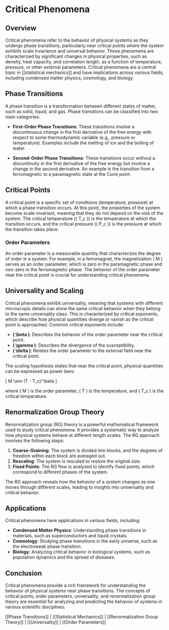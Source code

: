 
# Critical Phenomena

## Overview
Critical phenomena refer to the behavior of physical systems as they undergo phase transitions, particularly near critical points where the system exhibits scale invariance and universal behavior. These phenomena are characterized by significant changes in physical properties, such as density, heat capacity, and correlation length, as a function of temperature, pressure, or other external parameters. Critical phenomena are a central topic in [[statistical mechanics]] and have implications across various fields, including condensed matter physics, cosmology, and biology.

## Phase Transitions
A phase transition is a transformation between different states of matter, such as solid, liquid, and gas. Phase transitions can be classified into two main categories:

- **First-Order Phase Transitions**: These transitions involve a discontinuous change in the first derivative of the free energy with respect to some thermodynamic variable (e.g., pressure or temperature). Examples include the melting of ice and the boiling of water.

- **Second-Order Phase Transitions**: These transitions occur without a discontinuity in the first derivative of the free energy but involve a change in the second derivative. An example is the transition from a ferromagnetic to a paramagnetic state at the Curie point.

## Critical Points
A critical point is a specific set of conditions (temperature, pressure) at which a phase transition occurs. At this point, the properties of the system become scale-invariant, meaning that they do not depend on the size of the system. The critical temperature (\( T_c \)) is the temperature at which the transition occurs, and the critical pressure (\( P_c \)) is the pressure at which the transition takes place.

### Order Parameters
An order parameter is a measurable quantity that characterizes the degree of order in a system. For example, in a ferromagnet, the magnetization \( M \) serves as an order parameter, which is zero in the paramagnetic phase and non-zero in the ferromagnetic phase. The behavior of the order parameter near the critical point is crucial for understanding critical phenomena.

## Universality and Scaling
Critical phenomena exhibit universality, meaning that systems with different microscopic details can show the same critical behavior when they belong to the same universality class. This is characterized by critical exponents, which describe how physical quantities diverge or vanish as the critical point is approached. Common critical exponents include:

- **\( \beta \)**: Describes the behavior of the order parameter near the critical point.
- **\( \gamma \)**: Describes the divergence of the susceptibility.
- **\( \delta \)**: Relates the order parameter to the external field near the critical point.

The scaling hypothesis states that near the critical point, physical quantities can be expressed as power laws:

\[
M \sim (T - T_c)^\beta
\]

where \( M \) is the order parameter, \( T \) is the temperature, and \( T_c \) is the critical temperature.

## Renormalization Group Theory
Renormalization group (RG) theory is a powerful mathematical framework used to study critical phenomena. It provides a systematic way to analyze how physical systems behave at different length scales. The RG approach involves the following steps:

1. **Coarse-Graining**: The system is divided into blocks, and the degrees of freedom within each block are averaged out.
2. **Rescaling**: The system is rescaled to restore the original size.
3. **Fixed Points**: The RG flow is analyzed to identify fixed points, which correspond to different phases of the system.

The RG approach reveals how the behavior of a system changes as one moves through different scales, leading to insights into universality and critical behavior.

## Applications
Critical phenomena have applications in various fields, including:

- **Condensed Matter Physics**: Understanding phase transitions in materials, such as superconductors and liquid crystals.
- **Cosmology**: Studying phase transitions in the early universe, such as the electroweak phase transition.
- **Biology**: Analyzing critical behavior in biological systems, such as population dynamics and the spread of diseases.

## Conclusion
Critical phenomena provide a rich framework for understanding the behavior of physical systems near phase transitions. The concepts of critical points, order parameters, universality, and renormalization group theory are essential for analyzing and predicting the behavior of systems in various scientific disciplines.

[[Phase Transitions]] | [[Statistical Mechanics]] | [[Renormalization Group Theory]] | [[Universality]] | [[Order Parameters]]
